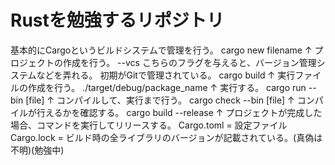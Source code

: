 # Rustを勉強するリポジトリ
基本的にCargoというビルドシステムで管理を行う。
cargo new filename
↑ プロジェクトの作成を行う。
--vcs こちらのフラグを与えると、バージョン管理システムなどを弄れる。
初期がGitで管理されている。
cargo build
↑ 実行ファイルの作成を行う。
./target/debug/package_name
↑ 実行する。
cargo run --bin [file]
↑ コンパイルして、実行まで行う。
cargo check --bin [file]
↑ コンパイルが行えるかを確認する。
cargo build --release
↑ プロジェクトが完成した場合、コマンドを実行してリリースする。
Cargo.toml = 設定ファイル
Cargo.lock = ビルド時の全ライブラリのバージョンが記載されている。(真偽は不明)(勉強中)